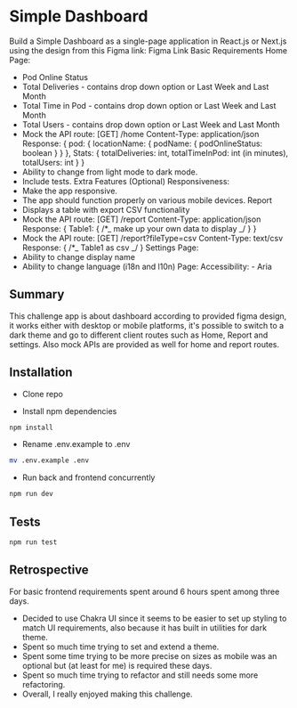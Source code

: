 # Simple Dashboard

Build a Simple Dashboard as a single-page application in React.js or Next.js using the design from this Figma link: Figma Link
Basic Requirements
Home Page:

- Pod Online Status
- Total Deliveries - contains drop down option or Last Week and Last Month
- Total Time in Pod - contains drop down option or Last Week and Last Month
- Total Users - contains drop down option or Last Week and Last Month
- Mock the API route: [GET] /home
  Content-Type: application/json Response: {
  pod: { locationName: { podName: { podOnlineStatus: boolean } } },
  Stats: { totalDeliveries: int, totalTimeInPod: int (in minutes), totalUsers: int } }
- Ability to change from light mode to dark mode.
- Include tests.
  Extra Features (Optional)
  Responsiveness:
- Make the app responsive.
- The app should function properly on various mobile devices.
  Report
- Displays a table with export CSV functionality
- Mock the API route: [GET] /report
  Content-Type: application/json
  Response: { Table1: { /\*_ make up your own data to display _/ } }
- Mock the API route: [GET] /report?fileType=csv
  Content-Type: text/csv
  Response: { /\*_ Table1 as csv _/ }
  Settings Page:
- Ability to change display name
- Ability to change language (i18n and l10n)
  Page:
  Accessibility: - Aria

## Summary

This challenge app is about dashboard according to provided figma design, it works either with desktop or mobile platforms, it's possible to switch to a dark theme and go to different client routes such as Home, Report and settings. Also mock APIs are provided as well for home and report routes.

## Installation

- Clone repo

- Install npm dependencies

```bash
npm install
```

- Rename .env.example to .env

```bash
mv .env.example .env
```

- Run back and frontend concurrently

```bash
npm run dev
```

## Tests

```bash
npm run test
```

## Retrospective

For basic frontend requirements spent around 6 hours spent among three days.

- Decided to use Chakra UI since it seems to be easier to set up styling to match UI requirements, also because it has built in utilities for dark theme.
- Spent so much time trying to set and extend a theme.
- Spent some time trying to be more precise on sizes as mobile was an optional but (at least for me) is required these days.
- Spent so much time trying to refactor and still needs some more refactoring.
- Overall, I really enjoyed making this challenge.
